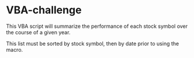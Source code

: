 # VBA-challenge
This VBA script will summarize the performance of each stock symbol over the course of a given year. 

This list must be sorted by stock symbol, then by date prior to using the macro.
